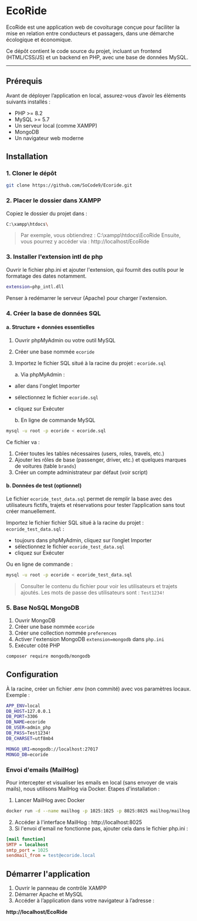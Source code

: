 # EcoRide
EcoRide est une application web de covoiturage conçue pour faciliter la mise en relation entre conducteurs et passagers, dans une démarche écologique et économique.

Ce dépôt contient le code source du projet, incluant un frontend (HTML/CSS/JS) et un backend en PHP, avec une base de données MySQL.

---

## Prérequis
Avant de déployer l’application en local, assurez-vous d’avoir les éléments suivants installés :

- PHP >= 8.2
- MySQL >= 5.7
- Un serveur local (comme XAMPP)
- MongoDB
- Un navigateur web moderne

## Installation 
### 1. Cloner le dépôt
```bash
git clone https://github.com/SoCode9/Ecoride.git
```

### 2. Placer le dossier dans XAMPP
Copiez le dossier du projet dans :
```bash
C:\xampp\htdocs\
```
>Par exemple, vous obtiendrez : C:\xampp\htdocs\EcoRide
>Ensuite, vous pourrez y accéder via : http://localhost/EcoRide

### 3. Installer l'extension intl de php
Ouvrir le fichier php.ini et ajouter l'extension, qui fournit des outils pour le formatage des dates notamment.
```bash
extension=php_intl.dll
```
Penser à redémarrer le serveur (Apache) pour charger l'extension.

### 4. Créer la base de données SQL
#### a. Structure + données essentielles
1. Ouvrir phpMyAdmin ou votre outil MySQL 
2. Créer une base nommée `ecoride`
3. Importez le fichier SQL situé à la racine du projet : `ecoride.sql`

    a. Via phpMyAdmin : 
- aller dans l'onglet Importer
- sélectionnez le fichier `ecoride.sql`
- cliquez sur Exécuter

    b. En ligne de commande MySQL
```bash
mysql -u root -p ecoride < ecoride.sql
```

Ce fichier va :

1. Créer toutes les tables nécessaires (users, roles, travels, etc.)
2. Ajouter les rôles de base (passenger, driver, etc.) et quelques marques de voitures (table `brands`)
3. Créer un compte administrateur par défaut (voir script)

#### b. Données de test (optionnel)
Le fichier `ecoride_test_data.sql` permet de remplir la base avec des utilisateurs fictifs, trajets et réservations pour tester l’application sans tout créer manuellement.

Importez le fichier fichier SQL situé à la racine du projet : `ecoride_test_data.sql` :

- toujours dans phpMyAdmin, cliquez sur l’onglet Importer
- sélectionnez le fichier `ecoride_test_data.sql`
- cliquez sur Exécuter

Ou en ligne de commande :
```bash
mysql -u root -p ecoride < ecoride_test_data.sql
```
> Consulter le contenu du fichier pour voir les utilisateurs et trajets ajoutés.
> Les mots de passe des utilisateurs sont : `Test1234!`

### 5. Base NoSQL MongoDB
1. Ouvrir MongoDB 
2. Créer une base nommée `ecoride`
3. Créer une collection nommée `preferences`
4. Activer l'extension MongoDB `extension=mongodb` dans `php.ini`
5. Exécuter côté PHP
```bash
composer require mongodb/mongodb
```

## Configuration
À la racine, créer un fichier .env (non commité) avec vos paramètres locaux. 
Exemple : 

```bash
APP_ENV=local
DB_HOST=127.0.0.1
DB_PORT=3306
DB_NAME=ecoride
DB_USER=admin_php
DB_PASS=Test1234!
DB_CHARSET=utf8mb4

MONGO_URI=mongodb://localhost:27017
MONGO_DB=ecoride
```

### Envoi d'emails (MailHog)
Pour intercepter et visualiser les emails en local (sans envoyer de vrais mails), nous utilisons MailHog via Docker.
Etapes d'installation : 
1. Lancer MailHog avec Docker
```bash
docker run -d --name mailhog -p 1025:1025 -p 8025:8025 mailhog/mailhog
```
2. Accéder à l'interface MailHog : http://localhost:8025
3. Si l'envoi d'email ne fonctionne pas, ajouter cela dans le fichier php.ini :
```ini
[mail function]
SMTP = localhost
smtp_port = 1025
sendmail_from = test@ecoride.local
```

## Démarrer l'application
1. Ouvrir le panneau de contrôle XAMPP
2. Démarrer Apache et MySQL
3. Accéder à l’application dans votre navigateur à l’adresse :

**http://localhost/EcoRide**

